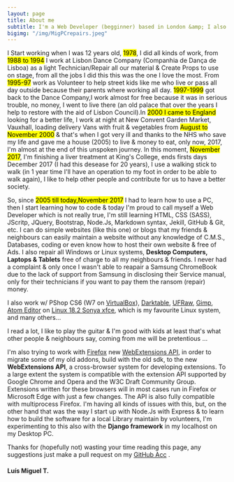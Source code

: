 ```yaml
---
layout: page
title: About me
subtitle: I'm a Web Developer (begginner) based in London &amp; I also repair computers free of charge to my neighbours & friends.
bigimg: "/img/MigPCrepairs.jpeg"
---
```


  I Start working when I was 12 years old, <mark>1978</mark>, I did all kinds of work, from <mark>1988 to 1994</mark> I work at Lisbon Dance Company (Companhia de Dança de Lisboa) as a light Technician/Repair all our material &amp; Create Props to use on stage, from all the jobs I did this this was the one I love the most. From <mark>1995-97</mark> work as Volunteer to help street kids like me who live or pass all day outside because their parents where working all day. <mark>1997-1999</mark> got back to the Dance Company,I work almost for free because it was in serious trouble, no money, I went to live there (an old palace that over the years I help to restore with the aid of Lisbon Council).In <mark>2000 I came to England</mark> looking for a better life, I work at night at New Convent Garden Market, Vauxhall, loading delivery Vans with fruit &amp; vegetables from <mark>August to November 2000</mark> &amp; that's when I got very ill and thanks to the NHS who save my life and gave me a house (2005) to live &amp; money to eat, only now, 2017, I'm almost at the end of this unspoken journey. In this moment, <mark>November 2017</mark>, I'm finishing a liver treatment at King's College, ends firsts days December 2017 (I had this desease for 20 years), I use a walking stick to walk (in 1 year time I'll have an operation to my foot in order to be able to walk again), I like to help other people and contribute for us to have a better society.

  So, since <mark>2005 till today,November 2017</mark> I had to learn how to use a PC, then I start learning how to code &amp; today I'm proud to call myself a Web Developer which is not really true, I'm still learning HTML, CSS (SASS), JScritp, JQuery, Bootstrap, Node.Js, Markdown syntax, Jekill, GitHub &amp; Git, etc. I can do simple websites (like this one) or blogs that my friends &amp; neighbours can easily maintain a website without any knowledge of C.M.S., Databases, coding or even know how to host their own website &amp; free of Ads.
  I also repair all Windows or Linux systems, <b>Desktop Computers, Laptops &amp; Tablets</b> free of charge to all my neighbours &amp; friends. I never had a complaint &amp; only once I wasn't able to reapair a Samsung ChromeBook due to the lack of support from Samsung in disclosing their Service manual, only for their technicians if you want to pay them the ransom (repair) money.
  
 I also work w/ PShop CS6 (W7 on [VirtualBox]( https://www.virtualbox.org/)), [Darktable](https://www.darktable.org/), [UFRaw](http://ufraw.sourceforge.net/), [Gimp](https://www.gimp.org/tutorials/), [Atom Editor](https://atom.io/) on [Linux 18.2 Sonya xfce](https://linuxmint.com/rel_sonya_xfce.php), which is my favourite Linux system, and many others...
 
 I read a lot, I like to play the guitar &amp; I'm good with kids at least that's what other people &amp; neighbours say, coming from me will be pretentious ...

 I'm also trying to work with [Firefox](http://tinyurl.com/o4zpxgb) new [WebExtensions API](http://tinyurl.com/oquzmyx), in order to migrate some of my old addons, build with the old sdk, to the new **WebExtensions API**, a cross-browser system for developing extensions. To a large extent the system is compatible with the extension API supported by Google Chrome and Opera and the W3C Draft Community Group. Extensions written for these browsers will in most cases run in Firefox or Microsoft Edge with just a few changes. The API is also fully compatible with multiprocess Firefox. I'm having all kinds of issues with this, but, on the other hand that was the way I start up with Node.Js with Express &amp; to learn how to build the software for a local Library maintain by volunteers, I'm experimenting to this also with the **Django framework** in my localhost on my Desktop PC.
 
   Thanks for (hopefully not) wasting your time reading this page, any suggestions just make a pull request on my [GitHub Acc](https://github.com/linuxfce) .

#### Luís Miguel T.
